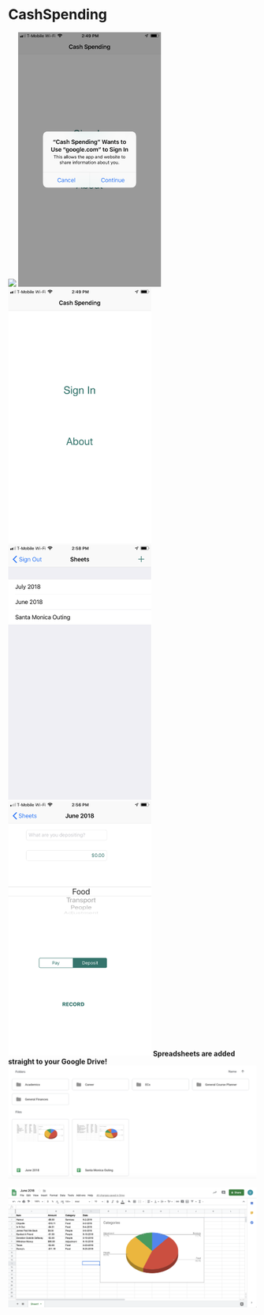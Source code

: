 # CashSpending

<img src="images/appicon.PNG" width="290"> <img src="images/googlesignin.PNG" width="290"> <img src="images/introscreen.PNG" width="290">
<img src="images/sheetlist.PNG" width="290"> <img src="images/sheetupdate.PNG" width="290">
<b> Spreadsheets are added straight to your Google Drive! </b>
<img src="images/drive.png">

<img src="images/spreadsheet.png">
